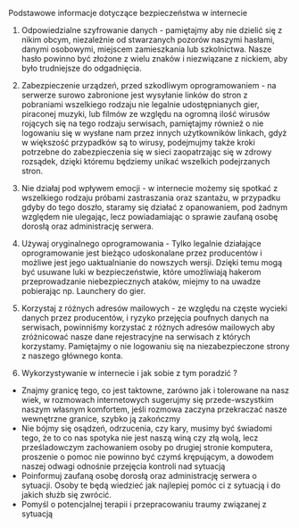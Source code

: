 Podstawowe informacje dotyczące bezpieczeństwa w internecie 

1. Odpowiedzialne szyfrowanie danych - pamiętajmy aby nie dzielić się z nikim obcym, niezależnie od stwarzanych pozorów naszymi hasłami, danymi osobowymi, miejscem zamieszkania lub szkolnictwa. Nasze hasło powinno być złożone z wielu znaków i niezwiązane z nickiem, aby było trudniejsze do odgadnięcia.

2. Zabezpieczenie urządzeń, przed szkodliwym oprogramowaniem - na serwerze surowo zabronione jest wysyłanie linków do stron z pobraniami wszelkiego rodzaju nie legalnie udostępnianych gier, piraconej muzyki, lub filmów ze względu na ogromną ilość wirusów rojących się na tego rodzaju serwisach, pamiętajmy również o nie logowaniu się w wysłane nam przez innych użytkowników linkach, gdyż w większość przypadków są to wirusy, podejmujmy także kroki potrzebne do zabezpieczenia się w sieci zaopatrzając się w zdrowy rozsądek, dzięki któremu będziemy unikać wszelkich podejrzanych stron.

3. Nie działaj pod wpływem emocji - w internecie możemy się spotkać z wszelkiego rodzaju próbami zastraszania oraz szantażu, w przypadku gdyby do tego doszło, staramy się działać z opanowaniem, pod żadnym względem nie ulegając, lecz powiadamiając o sprawie zaufaną osobę dorosłą oraz administrację serwera.

4. Używaj oryginalnego oprogramowania - Tylko legalnie działające oprogramowanie jest bieżąco udoskonalane przez producentów i możliwe jest jego uaktualnianie do nowszych wersji. Dzięki temu mogą być usuwane luki w bezpieczeństwie, które umożliwiają hakerom przeprowadzanie niebezpiecznych ataków, miejmy to na uwadze pobierając np. Launchery do gier. 

5. Korzystaj z różnych adresów mailowych - ze względu na częste wycieki danych przez producentów, i ryzyko przejęcia poufnych danych na serwisach, powinniśmy korzystać z różnych adresów mailowych aby zróżnicować nasze dane rejestracyjne na serwisach z których korzystamy. Pamiętajmy o nie logowaniu się na niezabezpieczone strony z naszego głównego konta.
6. Wykorzystywanie w internecie i jak sobie z tym poradzić ? 

- Znajmy granicę tego, co jest taktowne, zarówno jak i tolerowane na nasz wiek, w rozmowach internetowych sugerujmy się przede-wszystkim naszym własnym komfortem, jeśli rozmowa zaczyna przekraczać nasze wewnętrzne granice, szybko ją zakończmy 
- Nie bójmy się osądzeń, odrzucenia, czy kary, musimy być świadomi tego, że to co nas spotyka nie jest naszą winą czy złą wolą, lecz prześladowczym zachowaniem osoby po drugiej stronie komputera, proszenie o pomoc nie powinno być czymś krępującym, a dowodem naszej odwagi odnośnie przejęcia kontroli nad sytuacją
- Poinformuj zaufaną osobę dorosłą oraz administrację serwera o sytuacji. Osoby te będą wiedzieć jak najlepiej pomóc ci z sytuacją i do jakich służb się zwrócić.
- Pomyśl o potencjalnej terapii i przepracowaniu traumy związanej z sytuacją
